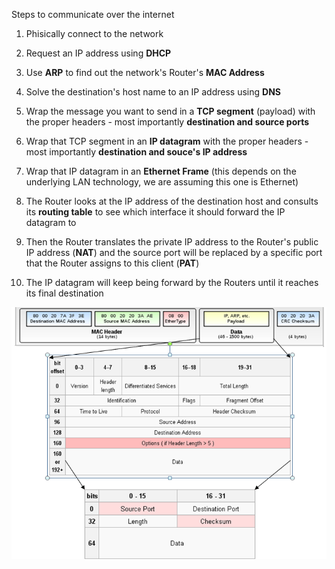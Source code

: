 Steps to communicate over the internet

1. Phisically connect to the network

2. Request an IP address using **DHCP**

3. Use **ARP** to find out the network's Router's **MAC Address**

4. Solve the destination's host name to an IP address using **DNS**

5. Wrap the message you want to send in a **TCP segment** (payload) with the proper headers - most importantly **destination and source ports**

6. Wrap that TCP segment in an **IP datagram** with the proper headers - most importantly **destination and souce's IP address**

7. Wrap that IP datagram in an **Ethernet Frame** (this depends on the underlying LAN technology, we are assuming this one is Ethernet)

8. The Router looks at the IP address of the destination host and consults its **routing table** to see which interface it should forward the IP datagram to

9. Then the Router translates the private IP address to the Router's public IP address (**NAT**) and the source port will be replaced by a specific port that the Router assigns to this client (**PAT**)

10. The IP datagram will keep being forward by the Routers until it reaches its final destination

    

![Ethernet Frame][ethernet-frame]



[ethernet-frame]:resources/images/ethernet-frame.png


